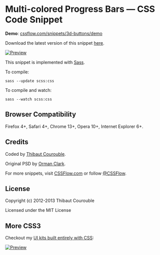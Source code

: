 # Multi-colored Progress Bars — CSS Code Snippet

**Demo**: [cssflow.com/snippets/3d-buttons/demo](http://www.cssflow.com/snippets/3d-buttons/demo)

Download the latest version of this snippet [here](http://www.cssflow.com/snippets/3d-buttons.zip).

[![Preview](http://cdn.cssflow.com/snippets/3d-buttons/preview-580.png)](http://www.cssflow.com/snippets/3d-buttons)

This snippet is implemented with [Sass](https://github.com/nex3/sass).

To compile:

`sass --update scss:css`

To compile and watch:

`sass --watch scss:css`

## Browser Compatibility

Firefox 4+, Safari 4+, Chrome 13+, Opera 10+, Internet Explorer 6+.

## Credits

Coded by [Thibaut Courouble](http://thibaut.me).

Original PSD by [Orman Clark](http://www.premiumpixels.com/freebies/chunky-3d-webbuttons-psd/).

For more snippets, visit [CSSFlow.com](http://www.cssflow.com) or follow [@CSSFlow](https://twitter.com/CSSFlow).

## License

Copyright (c) 2012-2013 Thibaut Courouble

Licensed under the MIT License

## More CSS3

Checkout my [UI kits built entirely with CSS](http://www.cssflow.com/ui-kits):

[![Preview](http://cdn.cssflow.com/kits/all_kits_preview_850.jpg)](http://www.cssflow.com/ui-kits)

